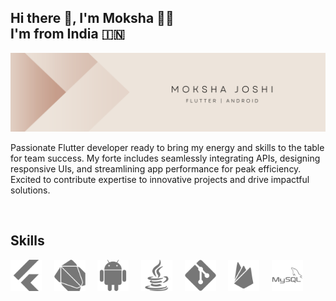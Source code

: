 
<h2> Hi there 👋, I'm Moksha 👩‍💻 <br/> I'm from India 🇮🇳</h2>

<img src="assets/intro.png" alt="Moksha Joshi" />

<br/>

 Passionate Flutter developer ready to bring my energy and
 skills to the table for team success. My forte
 includes seamlessly integrating APIs, designing responsive
 UIs, and streamlining app performance for peak
 efficiency. Excited to contribute expertise to innovative
 projects and drive impactful solutions.

 <br/>

## Skills </br>
<p>
<img src="assets/flutter.png" alt="flutter" width="50" height="50"/> 
&nbsp;&nbsp;&nbsp;
<img src="assets/dart.png" alt="dart" width="50" height="50"/> 
&nbsp;&nbsp;&nbsp;
<img src="assets/android.png" alt="android" width="50" height="50"/> 
&nbsp;&nbsp;&nbsp;
<img src="assets/java.png" alt="java" width="50" height="50"/> 
 &nbsp;&nbsp;&nbsp;
<img src="assets/git.png" alt="git" width="50" height="50"/> 
&nbsp;&nbsp;&nbsp;
<img src="assets/firebase.png" alt="firebase" width="50" height="50"/> 
&nbsp;&nbsp;&nbsp;
<img src="assets/mysql.png" alt="mysql" width="50" height="50"/> 
<br /><br />
</p>


<!--
**mokshajoshi/mokshajoshi** is a ✨ _special_ ✨ repository because its `README.md` (this file) appears on your GitHub profile.

Here are some ideas to get you started:

- 🔭 I’m currently working on ...
- 🌱 I’m currently learning ...
- 👯 I’m looking to collaborate on ...
- 🤔 I’m looking for help with ...
- 💬 Ask me about ...
- 📫 How to reach me: ...
- 😄 Pronouns: ...
- ⚡ Fun fact: ...
-->
